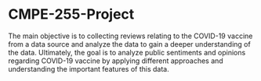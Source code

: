 # CMPE-255-Project

The main objective is to collecting reviews relating to the COVID-19 vaccine from a data source and analyze the data to gain a deeper understanding of the data. Ultimately, the goal is to analyze public sentiments and opinions regarding COVID-19 vaccine by applying different approaches and understanding the important features of this data.
